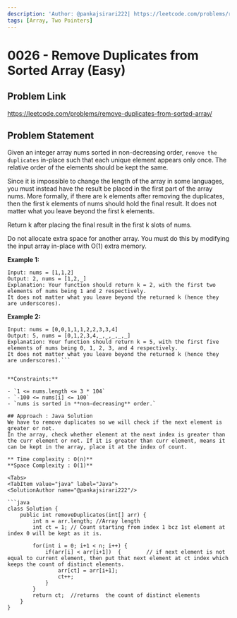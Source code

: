 ```yaml
---
description: 'Author: @pankajsirari222| https://leetcode.com/problems/remove-duplicates-from-sorted-array/'
tags: [Array, Two Pointers]
---
```


# 0026 - Remove Duplicates from Sorted Array (Easy) 

## Problem Link

https://leetcode.com/problems/remove-duplicates-from-sorted-array/

## Problem Statement

Given an integer array nums sorted in non-decreasing order, `remove the duplicates` in-place such that each unique element appears only once. The relative order of the elements should be kept the same.

Since it is impossible to change the length of the array in some languages, you must instead have the result be placed in the first part of the array nums. More formally, if there are k elements after removing the duplicates, then the first k elements of nums should hold the final result. It does not matter what you leave beyond the first k elements.

Return k after placing the final result in the first k slots of nums.

Do not allocate extra space for another array. You must do this by modifying the input array in-place with O(1) extra memory.

**Example 1:**

```
Input: nums = [1,1,2]
Output: 2, nums = [1,2,_]
Explanation: Your function should return k = 2, with the first two elements of nums being 1 and 2 respectively.
It does not matter what you leave beyond the returned k (hence they are underscores).
```

**Example 2:**

```
Input: nums = [0,0,1,1,1,2,2,3,3,4]
Output: 5, nums = [0,1,2,3,4,_,_,_,_,_]
Explanation: Your function should return k = 5, with the first five elements of nums being 0, 1, 2, 3, and 4 respectively.
It does not matter what you leave beyond the returned k (hence they are underscores).```


**Constraints:**

- `1 <= nums.length <= 3 * 104`
- `-100 <= nums[i] <= 100`
- `nums is sorted in **non-decreasing** order.`

## Approach : Java Solution
We have to remove duplicates so we will check if the next element is greater or not.
In the array, check whether element at the next index is greater than the curr element or not. If it is greater than curr element, means it can be kept in the array, place it at the index of count.

** Time complexity : O(n)**
**Space Complexity : O(1)**

<Tabs>
<TabItem value="java" label="Java">
<SolutionAuthor name="@pankajsirari222"/>

```java
class Solution {
    public int removeDuplicates(int[] arr) {
        int n = arr.length;	//Array length
        int ct = 1;	// Count starting from index 1 bcz 1st element at index 0 will be kept as it is.
        
        for(int i = 0; i+1 < n; i++) {
            if(arr[i] < arr[i+1])  {		// if next element is not equal to current element, then put that next element at ct index which keeps the count of distinct elements.
                arr[ct] = arr[i+1];	
                ct++;
            }
        }
        return ct;	//returns  the count of distinct elements
    }
}
    
    
```

</TabItem>
</Tabs>
